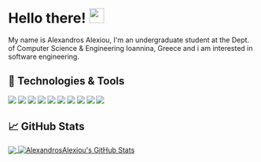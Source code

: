 # Hello there! <img src="https://raw.githubusercontent.com/MartinHeinz/MartinHeinz/master/wave.gif" width="30px">

My name is Alexandros Alexiou, I'm an undergraduate student at the Dept. of Computer Science & Engineering Ioannina, Greece and i am interested in software engineering.

## 🔧 Technologies & Tools
![](https://img.shields.io/badge/OS-Mac-informational?style=flat&logo=apple&logoColor=white&color=2bbc8a)
[![](https://img.shields.io/badge/Editor-IntelliJ_IDEA-informational?style=flat&logo=intellij-idea&logoColor=white&color=fe4071)](https://www.jetbrains.com/idea/)
[![](https://img.shields.io/badge/Code-Java-D2691E?style=flat&logo=java&logoColor=white)](https://adoptopenjdk.net/)
[![](https://img.shields.io/badge/Code-Python-informational?style=flat&logo=python&logoColor=white&color=2bbc8a)](https://www.python.org/downloads/)
[![](https://img.shields.io/badge/Code-JavaScript-informational?style=flat&logo=javascript&logoColor=white&color=yellow)](https://developer.mozilla.org/en-US/docs/Web/JavaScript)
[![](https://img.shields.io/badge/Code-PHP-777BB4?style=flat&logo=php&logoColor=white)](https://www.php.net/)
[![](https://img.shields.io/badge/Code-Typescript-blue?style=flat&logo=typescript&logoColor=white/)](https://www.typescriptlang.org)
[![](https://img.shields.io/badge/Shell-Bash-informational?style=flat&logo=gnu-bash&logoColor=white&color=brightgreen)](https://formulae.brew.sh/formula/bash)
[![](https://img.shields.io/badge/tools-MySQL-4479A1?logo=mysql&labelColor=grey&logoWidth=20)](https://www.mysql.com/)
[![](https://img.shields.io/badge/Tools-Docker-informational?style=flat&logo=docker&logoColor=white&color=blue)](https://www.docker.com/)

## &#x1f4c8; GitHub Stats

<a href="https://github.com/AlexandrosAlexiou">
  <img align="center" src="https://github-readme-stats.vercel.app/api/top-langs/?username=AlexandrosAlexiou&hide=jupyter%20notebook,c%2B%2B&title_color=ffffff&text_color=c9cacc&icon_color=2bbc8a&bg_color=1d1f21" />
</a>
<a href="https://github.com/AlexandrosAlexiou">
  <img align="center" src="https://github-readme-stats.vercel.app/api?username=AlexandrosAlexiou&show_icons=true&line_height=27&count_private=true&title_color=ffffff&text_color=c9cacc&icon_color=2bbc8a&bg_color=1d1f21" alt="AlexandrosAlexiou's GitHub Stats" />
</a>
